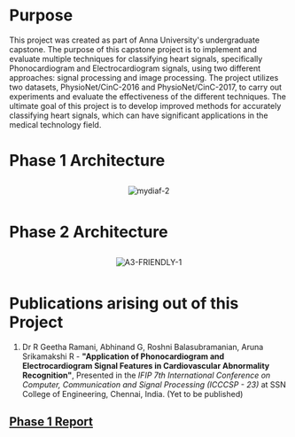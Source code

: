 # Purpose
This project was created as part of Anna University's undergraduate capstone. 
The purpose of this capstone project is to implement and evaluate multiple techniques for classifying heart signals, specifically Phonocardiogram and Electrocardiogram signals, using two different approaches: signal processing and image processing. 
The project utilizes two datasets, PhysioNet/CinC-2016 and PhysioNet/CinC-2017, to carry out experiments and evaluate the effectiveness of the different techniques. The ultimate goal of this project is to develop improved methods for accurately classifying heart signals, which can have significant applications in the medical technology field.

# Phase 1 Architecture
<p align="center">
  <img src="https://i.ibb.co/Cncf6f5/mydiaf-2.png" alt="mydiaf-2" border="0" style="margin: 10px;">
</p>

# Phase 2 Architecture
<p align="center">
  <img src="https://i.ibb.co/pJ7CLrH/A3-FRIENDLY-1.png" alt="A3-FRIENDLY-1" border="0" style="margin: 10px;">
</p>


# Publications arising out of this Project

1. Dr R Geetha Ramani, Abhinand G, Roshni Balasubramanian, Aruna Srikamakshi R - <b>"Application of Phonocardiogram and Electrocardiogram Signal Features in Cardiovascular Abnormality Recognition"</b>, Presented in the <i>IFIP 7th International Conference on Computer, Communication and Signal Processing (ICCCSP - 23)</i> at SSN College of Engineering, Chennai, India. (Yet to be published)


## <a href="https://drive.google.com/file/d/1j_2tzZEQsAhnISMbvC4GBdEIiCbt0Xo9/view?usp=sharing">Phase 1 Report</a>
